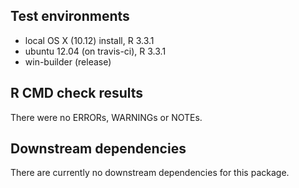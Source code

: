 ## Test environments
* local OS X (10.12) install, R 3.3.1
* ubuntu 12.04 (on travis-ci), R 3.3.1
* win-builder (release)

## R CMD check results
There were no ERRORs, WARNINGs or NOTEs. 

## Downstream dependencies
There are currently no downstream dependencies for this package.
